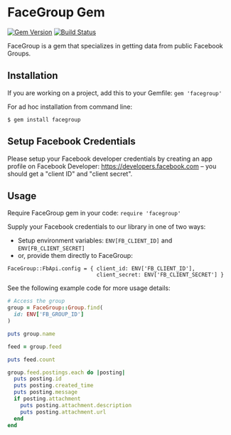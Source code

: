# FaceGroup Gem

[![Gem Version](https://badge.fury.io/rb/facegroup.svg)](https://badge.fury.io/rb/facegroup)
[![Build Status](https://travis-ci.org/ISS-SOA/facegroup.svg?branch=master)](https://travis-ci.org/ISS-SOA/facegroup)

FaceGroup is a gem that specializes in getting data from public Facebook Groups.

## Installation

If you are working on a project, add this to your Gemfile: `gem 'facegroup'`

For ad hoc installation from command line:

```$ gem install facegroup```

## Setup Facebook Credentials

Please setup your Facebook developer credentials by creating an app profile on Facebook Developer: https://developers.facebook.com – you should get a "client ID" and "client secret".

## Usage

Require FaceGroup gem in your code: `require 'facegroup'`

Supply your Facebook credentials to our library in one of two ways:
- Setup environment variables: `ENV[FB_CLIENT_ID]` and `ENV[FB_CLIENT_SECRET]`
- or, provide them directly to FaceGroup:

```
FaceGroup::FbApi.config = { client_id: ENV['FB_CLIENT_ID'],
                            client_secret: ENV['FB_CLIENT_SECRET'] }
```

See the following example code for more usage details:

```ruby
# Access the group
group = FaceGroup::Group.find(
  id: ENV['FB_GROUP_ID']
)

puts group.name

feed = group.feed

puts feed.count

group.feed.postings.each do |posting|
  puts posting.id
  puts posting.created_time
  puts posting.message
  if posting.attachment
    puts posting.attachment.description
    puts posting.attachment.url
  end
end
```
